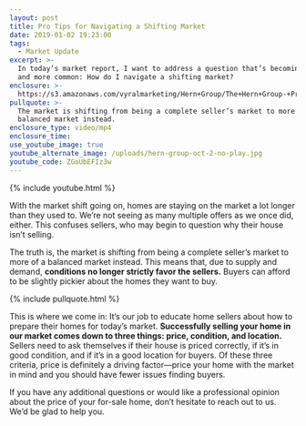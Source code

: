 ```yaml
---
layout: post
title: Pro Tips for Navigating a Shifting Market
date: 2019-01-02 19:23:00
tags:
  - Market Update
excerpt: >-
  In today’s market report, I want to address a question that’s becoming more
  and more common: How do I navigate a shifting market?
enclosure: >-
  https://s3.amazonaws.com/vyralmarketing/Hern+Group/The+Hern+Group-+Pro+Tips+for+Navigating+a+Shifting+Market.mp4
pullquote: >-
  The market is shifting from being a complete seller’s market to more of a
  balanced market instead.
enclosure_type: video/mp4
enclosure_time:
use_youtube_image: true
youtube_alternate_image: /uploads/hern-group-oct-2-no-play.jpg
youtube_code: ZGoUbEFIz3w
---
```


{% include youtube.html %}

With the market shift going on, homes are staying on the market a lot longer than they used to. We’re not seeing as many multiple offers as we once did, either. This confuses sellers, who may begin to question why their house isn’t selling.

The truth is, the market is shifting from being a complete seller’s market to more of a balanced market instead. This means that, due to supply and demand, **conditions no longer strictly favor the sellers.** Buyers can afford to be slightly pickier about the homes they want to buy.

{% include pullquote.html %}

This is where we come in: It’s our job to educate home sellers about how to prepare their homes for today’s market. **Successfully selling your home in our market comes down to three things: price, condition, and location.** Sellers need to ask themselves if their house is priced correctly, if it’s in good condition, and if it’s in a good location for buyers. Of these three criteria, price is definitely a driving factor—price your home with the market in mind and you should have fewer issues finding buyers.

If you have any additional questions or would like a professional opinion about the price of your for-sale home, don’t hesitate to reach out to us. We’d be glad to help you.